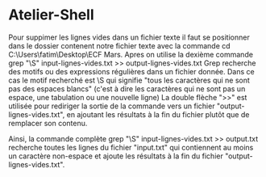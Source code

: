# Atelier-Shell
Pour suppimer les lignes vides dans un fichier texte il faut se positionner dans le dossier contenent notre fichier texte avec la commande cd C:\Users\fatim\Desktop\ECF Mars.
Apres on utilise la dexième commande grep "\S" input-lignes-vides.txt >> output-lignes-vides.txt 
Grep recherche des motifs ou des expressions régulières dans un fichier donnée.
Dans ce cas le motif recherché est \S qui signifie "tous les caractères qui ne sont pas des espaces blancs" (c'est à dire les caractères qui ne sont pas un espace, une tabulation ou une nouvelle ligne)
La double flèche ">>" est utilisée pour rediriger la sortie de la commande vers un fichier "output-lignes-vides.txt", en ajoutant les résultats à la fin du fichier plutôt que de remplacer son contenu.

Ainsi, la commande complète grep "\S" input-lignes-vides.txt >> output.txt recherche toutes les lignes du fichier "input.txt" qui contiennent au moins un caractère non-espace et ajoute les résultats à la fin du fichier "output-lignes-vides.txt".